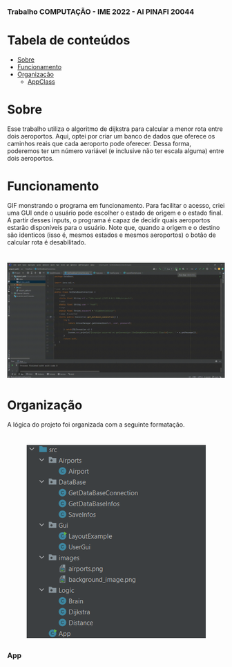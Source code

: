 ### Trabalho COMPUTAÇÃO - IME 2022 - Al PINAFI 20044 
# Tabela de conteúdos
<!--ts-->
   * [Sobre](#Sobre)
   * [Funcionamento](#Funcionamento)
   * [Organização](#Organização)
      *    [AppClass](###App)
<!--te-->

# Sobre 
Esse trabalho utiliza o algoritmo de dijkstra para calcular a menor rota entre dois aeroportos. Aqui, optei por criar um banco de dados que oferece os caminhos reais que cada aeroporto pode oferecer. Dessa forma, poderemos ter um número variável (e inclusive não ter escala alguma) entre dois aeroportos.

# Funcionamento
GIF monstrando o programa em funcionamento. Para facilitar o acesso, criei uma GUI onde o usuário pode escolher o estado de origem e o estado final. A partir desses inputs, o programa é capaz de decidir quais aeroportos estarão disponíveis para o usuário. Note que, quando a origem e o destino são identicos (isso é, mesmos estados e mesmos aeroportos) o botão de calcular rota é desabilitado. 

<h1 align="center">
  <img alt="GIFdemo" title="#GIFdemo" src="./git_hub_assets/demonstracao.gif" />
</h1>

# Organização
A lógica do projeto foi organizada com a seguinte formatação. 
<h1 align="center">
  <img alt="Org" title="#Org" src="./git_hub_assets/organizacao.png" />
</h1>

### App
